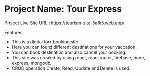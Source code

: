 # Project Name: Tour Express

Project Live Site URL : https://tourism-site-5afb5.web.app/

Features:

* This is a digital tour booking site.
* Here you can found different destinations for your vaccation.
* You can book destination and also cancel your booking.
* This site was created by using react, react router, firebase, node, express, mongodb.
* CRUD operation Create, Read, Update and Delete is used. 